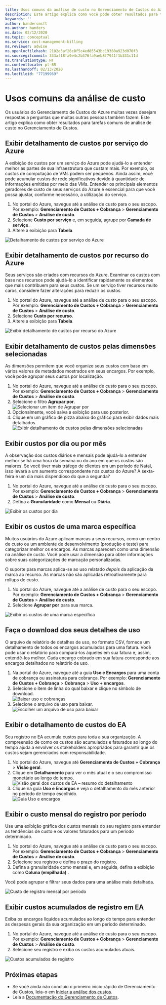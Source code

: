 ```yaml
---
title: Usos comuns da análise de custo no Gerenciamento de Custos do Azure
description: Este artigo explica como você pode obter resultados para tarefas comuns de análise de custo no Gerenciamento de Custos do Azure.
keywords: ''
author: bandersmsft
ms.author: banders
ms.date: 02/12/2020
ms.topic: conceptual
ms.service: cost-management-billing
ms.reviewer: adwise
ms.openlocfilehash: 2102e3af26c8f5c4ed85543bc19360a923d070f3
ms.sourcegitcommit: 333af18fa9e4c2b376fa9aeb8f7941f1b331c11d
ms.translationtype: HT
ms.contentlocale: pt-BR
ms.lasthandoff: 02/13/2020
ms.locfileid: "77199969"
---
```

# <a name="common-cost-analysis-uses"></a>Usos comuns da análise de custo

Os usuários do Gerenciamento de Custos do Azure muitas vezes desejam respostas a perguntas que muitas outras pessoas também fazem. Este artigo explica como obter resultados para tarefas comuns de análise de custo no Gerenciamento de Custos.

## <a name="view-cost-breakdown-by-azure-service"></a>Exibir detalhamento de custos por serviço do Azure

A exibição de custos por um serviço do Azure pode ajudá-lo a entender melhor as partes de sua infraestrutura que custam mais. Por exemplo, os custos de computação de VMs podem ser pequenos. Ainda assim, você pode acumular custos de rede significativos devido à quantidade de informações emitidas por meio das VMs. Entender os principais elementos geradores de custo de seus serviços do Azure é essencial para que você possa ajustar, conforme necessário, a utilização do serviço.

1. No portal do Azure, navegue até a análise de custo para o seu escopo. Por exemplo:  **Gerenciamento de Custos + Cobrança** > **Gerenciamento de Custos** > **Análise de custo**.
1. Selecione **Custo por serviço** e, em seguida, agrupe por **Camada de serviço**.
1. Altere a exibição para **Tabela**.

![Detalhamento de custos por serviço do Azure](./media/cost-analysis-common-uses/breakdown-by-service.png)

## <a name="view-cost-breakdown-by-azure-resource"></a>Exibir detalhamento de custos por recurso do Azure

Seus serviços são criados com recursos do Azure. Examinar os custos com base nos recursos pode ajudá-lo a identificar rapidamente os elementos que mais contribuem para seus custos. Se um serviço tiver recursos muito caros, considere fazer alterações para reduzir os custos.

1. No portal do Azure, navegue até a análise de custo para o seu escopo. Por exemplo:  **Gerenciamento de Custos + Cobrança** > **Gerenciamento de Custos** > **Análise de custo**.
1. Selecione **Custo por recurso**.
1. Altere a exibição para **Tabela**.

![Exibir detalhamento de custos por recurso do Azure](./media/cost-analysis-common-uses/cost-by-resource.png)

## <a name="view-cost-breakdown-by-selected-dimensions"></a>Exibir detalhamento de custos pelas dimensões selecionadas

As dimensões permitem que você organize seus custos com base em vários valores de metadados mostrados em seus encargos. Por exemplo, você pode agrupar seus custos por localização.

1. No portal do Azure, navegue até a análise de custo para o seu escopo. Por exemplo:  **Gerenciamento de Custos + Cobrança** > **Gerenciamento de Custos** > **Análise de custo**.
1. Selecione o filtro **Agrupar por**.  
    ![Selecionar um item de Agrupar por](./media/cost-analysis-common-uses/group-by.png)
1. Opcionalmente, você salva a exibição para uso posterior.
1. Clique em um gráfico de pizza abaixo do gráfico para exibir dados mais detalhados.  
    ![Exibir detalhamento de custos pelas dimensões selecionadas](./media/cost-analysis-common-uses/drill-down.png)

## <a name="view-costs-per-day-or-by-month"></a>Exibir custos por dia ou por mês

A observação dos custos diários e mensais pode ajudá-lo a entender melhor se há uma hora da semana ou do ano em que os custos são maiores. Se você tiver mais tráfego de clientes em um período de Natal, isso levará a um aumento correspondente nos custos do Azure? A sexta-feira é um dia mais dispendioso do que a segunda?

1. No portal do Azure, navegue até a análise de custo para o seu escopo. Por exemplo:  **Gerenciamento de Custos + Cobrança** > **Gerenciamento de Custos** > **Análise de custo**.
1. Defina a **Granularidade** como **Mensal** ou **Diária**.

![Exibir os custos por dia](./media/cost-analysis-common-uses/daily-granularity.png)

## <a name="view-costs-for-a-specific-tag"></a>Exibir os custos de uma marca específica

Muitos usuários do Azure aplicam marcas a seus recursos, como um centro de custo ou um ambiente de desenvolvimento (produção e teste) para categorizar melhor os encargos. As marcas aparecem como uma dimensão na análise de custo. Você pode usar a dimensão para obter informações sobre suas categorizações de marcação personalizadas.

O suporte para marcas aplica-se ao uso relatado *depois* da aplicação da marca ao recurso. As marcas não são aplicadas retroativamente para rollups de custo.

1. No portal do Azure, navegue até a análise de custo para o seu escopo. Por exemplo:  **Gerenciamento de Custos + Cobrança** > **Gerenciamento de Custos** > **Análise de custo**.
1. Selecione **Agrupar por** para sua marca.

![Exibir os custos de uma marca específica](./media/cost-analysis-common-uses/tag.png)

## <a name="download-your-usage-details"></a>Faça o download dos seus detalhes de uso

O arquivo de relatório de detalhes de uso, no formato CSV, fornece um detalhamento de todos os encargos acumulados para uma fatura. Você pode usar o relatório para compará-los àqueles em sua fatura e, assim, entendê-los melhor. Cada encargo cobrado em sua fatura corresponde aos encargos detalhados no relatório de uso.

1. Na portal do Azure, navegue até a guia **Uso e Encargos** para uma conta de cobrança ou assinatura para cobrança. Por exemplo:  **Gerenciamento de Custos + Cobrança** > **Cobrança** > **Uso + encargos**.
1. Selecione o item de linha do qual baixar e clique no símbolo de download.  
    ![Baixar uso e cobranças](./media/cost-analysis-common-uses/download1.png)
1.  Selecione o arquivo de uso para baixar.  
    ![Escolher um arquivo de uso para baixar](./media/cost-analysis-common-uses/download2.png)

## <a name="view-monthly-ea-cost-breakdown"></a>Exibir o detalhamento de custos do EA

Seu registro no EA acumula custos para toda a sua organização. A compreensão de como os custos são acumulados e faturados ao longo do tempo ajuda a envolver os stakeholders apropriados para garantir que os custos sejam gerenciados com responsabilidade.

1. No portal do Azure, navegue até **Gerenciamento de Custos + Cobrança** > **Visão geral**.
1. Clique em **Detalhamento** para ver o mês atual e o seu compromisso monetário ao longo do tempo.  
    ![Visão geral dos custos de EA – resumo do detalhamento](./media/cost-analysis-common-uses/breakdown1.png)
1.  Clique na guia **Uso e Encargos** e veja o detalhamento do mês anterior no período de tempo escolhido.  
    ![Guia Uso e encargos](./media/cost-analysis-common-uses/breakdown2.png)

## <a name="view-enrollment-monthly-cost-by-term"></a>Exibir o custo mensal do registro por período

Use uma exibição gráfica dos custos mensais do seu registro para entender as tendências de custo e os valores faturados para um período determinado.

1. No portal do Azure, navegue até a análise de custo para o seu escopo. Por exemplo:  **Gerenciamento de Custos + Cobrança** > **Gerenciamento de Custos** > **Análise de custo**.
1. Selecione seu registro e defina o prazo do registro.
1. Defina a granularidade como mensal e, em seguida, defina a exibição como **Coluna (empilhada)** .

Você pode agrupar e filtrar seus dados para uma análise mais detalhada.

![Custo de registro mensal por período](./media/cost-analysis-common-uses/enrollment-term1.png)

## <a name="view-ea-enrollment-accumulated-costs"></a>Exibir custos acumulados de registro em EA

Exiba os encargos líquidos acumulados ao longo do tempo para entender as despesas gerais da sua organização em um período determinado.

1. No portal do Azure, navegue até a análise de custo para o seu escopo. Por exemplo:  **Gerenciamento de Custos + Cobrança** > **Gerenciamento de Custos** > **Análise de custo**.
1. Selecione seu registro e exiba os custos acumulados atuais.

![Custos acumulados de registro](./media/cost-analysis-common-uses/cost-analysis-enrollment.png)

## <a name="next-steps"></a>Próximas etapas
- Se você ainda não concluiu o primeiro início rápido de Gerenciamento de Custos, leia-o em [Iniciar a análise dos custos](quick-acm-cost-analysis.md).
- Leia a [Documentação do Gerenciamento de Custos](../index.yml).
